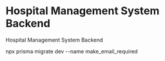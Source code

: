 # Hospital Management System Backend
Hospital Management System Backend




npx prisma migrate dev --name make_email_required
